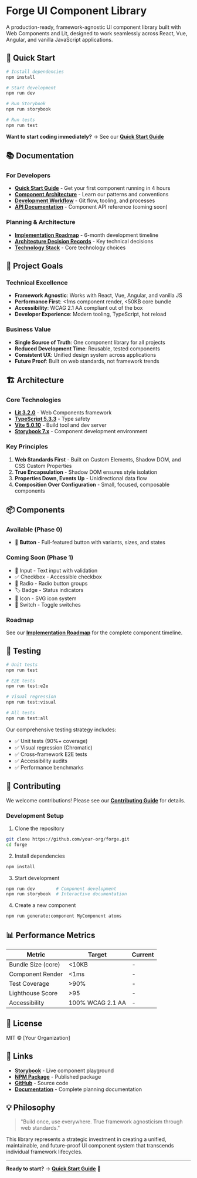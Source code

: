 # Forge UI Component Library

A production-ready, framework-agnostic UI component library built with Web Components and Lit, designed to work seamlessly across React, Vue, Angular, and vanilla JavaScript applications.

## 🚀 Quick Start

```bash
# Install dependencies
npm install

# Start development
npm run dev

# Run Storybook
npm run storybook

# Run tests
npm run test
```

**Want to start coding immediately?** → See our **[Quick Start Guide](./plans/quick-start-guide.md)**

## 📚 Documentation

### For Developers
- **[Quick Start Guide](./plans/quick-start-guide.md)** - Get your first component running in 4 hours
- **[Component Architecture](./plans/architecture/component-architecture.md)** - Learn our patterns and conventions
- **[Development Workflow](./plans/process/development-workflow.md)** - Git flow, tooling, and processes
- **[API Documentation](./docs/api/)** - Component API reference (coming soon)

### Planning & Architecture
- **[Implementation Roadmap](./plans/implementation-roadmap.md)** - 6-month development timeline
- **[Architecture Decision Records](./plans/adrs/)** - Key technical decisions
- **[Technology Stack](./plans/architecture/technology-stack.md)** - Core technology choices

## 🎯 Project Goals

### Technical Excellence
- **Framework Agnostic**: Works with React, Vue, Angular, and vanilla JS
- **Performance First**: <1ms component render, <50KB core bundle
- **Accessibility**: WCAG 2.1 AA compliant out of the box
- **Developer Experience**: Modern tooling, TypeScript, hot reload

### Business Value
- **Single Source of Truth**: One component library for all projects
- **Reduced Development Time**: Reusable, tested components
- **Consistent UX**: Unified design system across applications
- **Future Proof**: Built on web standards, not framework trends

## 🏗️ Architecture

### Core Technologies
- **[Lit 3.2.0](https://lit.dev/)** - Web Components framework
- **[TypeScript 5.3.3](https://www.typescriptlang.org/)** - Type safety
- **[Vite 5.0.10](https://vitejs.dev/)** - Build tool and dev server
- **[Storybook 7.x](https://storybook.js.org/)** - Component development environment

### Key Principles
1. **Web Standards First** - Built on Custom Elements, Shadow DOM, and CSS Custom Properties
2. **True Encapsulation** - Shadow DOM ensures style isolation
3. **Properties Down, Events Up** - Unidirectional data flow
4. **Composition Over Configuration** - Small, focused, composable components

## 📦 Components

### Available (Phase 0)
- 🔘 **Button** - Full-featured button with variants, sizes, and states

### Coming Soon (Phase 1)
- 📝 Input - Text input with validation
- ✅ Checkbox - Accessible checkbox
- 🔘 Radio - Radio button groups
- 🏷️ Badge - Status indicators
- 🎨 Icon - SVG icon system
- 🔀 Switch - Toggle switches

### Roadmap
See our **[Implementation Roadmap](./plans/implementation-roadmap.md)** for the complete component timeline.

## 🧪 Testing

```bash
# Unit tests
npm run test

# E2E tests
npm run test:e2e

# Visual regression
npm run test:visual

# All tests
npm run test:all
```

Our comprehensive testing strategy includes:
- ✅ Unit tests (90%+ coverage)
- ✅ Visual regression (Chromatic)
- ✅ Cross-framework E2E tests
- ✅ Accessibility audits
- ✅ Performance benchmarks

## 🤝 Contributing

We welcome contributions! Please see our **[Contributing Guide](./docs/CONTRIBUTING.md)** for details.

### Development Setup

1. Clone the repository
```bash
git clone https://github.com/your-org/forge.git
cd forge
```

2. Install dependencies
```bash
npm install
```

3. Start development
```bash
npm run dev        # Component development
npm run storybook  # Interactive documentation
```

4. Create a new component
```bash
npm run generate:component MyComponent atoms
```

## 📊 Performance Metrics

| Metric | Target | Current |
|--------|--------|---------|
| Bundle Size (core) | <10KB | - |
| Component Render | <1ms | - |
| Test Coverage | >90% | - |
| Lighthouse Score | >95 | - |
| Accessibility | 100% WCAG 2.1 AA | - |

## 📄 License

MIT © [Your Organization]

## 🔗 Links

- **[Storybook](https://your-storybook-url.com)** - Live component playground
- **[NPM Package](https://www.npmjs.com/package/@your-org/forge-ui)** - Published package
- **[GitHub](https://github.com/your-org/forge)** - Source code
- **[Documentation](./plans/)** - Complete planning documentation

## 💡 Philosophy

> "Build once, use everywhere. True framework agnosticism through web standards."

This library represents a strategic investment in creating a unified, maintainable, and future-proof UI component system that transcends individual framework lifecycles.

---

**Ready to start?** → **[Quick Start Guide](./plans/quick-start-guide.md)** 🚀